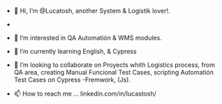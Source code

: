 - 👋 Hi, I’m @Lucatosh, another System & Logistik lover!.
- 
- 👀 I’m interested in QA Automatión & WMS modules.

- 🌱 I’m currently learning English, & Cypress

- 💞️ I’m looking to collaborate on Proyects whith Logistics process, from QA area, creating Manual Funcional Test Cases, scripting Automatión Test Cases on Cypress 
-Fremwork, (Js).

- 📫 How to reach me ...  linkedin.com/in/lucastosh/ 

<!---
Lucatosh/Lucatosh is a ✨ special ✨ repository because its `README.md` (this file) appears on your GitHub profile.
You can click the Preview link to take a look at your changes.
--->
